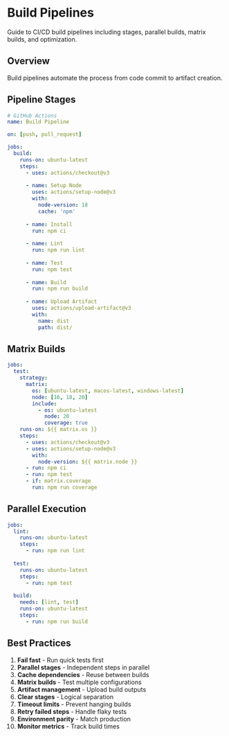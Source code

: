 # Build Pipelines

Guide to CI/CD build pipelines including stages, parallel builds, matrix builds, and optimization.

## Overview

Build pipelines automate the process from code commit to artifact creation.

## Pipeline Stages

```yaml
# GitHub Actions
name: Build Pipeline

on: [push, pull_request]

jobs:
  build:
    runs-on: ubuntu-latest
    steps:
      - uses: actions/checkout@v3
      
      - name: Setup Node
        uses: actions/setup-node@v3
        with:
          node-version: 18
          cache: 'npm'
      
      - name: Install
        run: npm ci
      
      - name: Lint
        run: npm run lint
      
      - name: Test
        run: npm test
      
      - name: Build
        run: npm run build
      
      - name: Upload Artifact
        uses: actions/upload-artifact@v3
        with:
          name: dist
          path: dist/
```

## Matrix Builds

```yaml
jobs:
  test:
    strategy:
      matrix:
        os: [ubuntu-latest, macos-latest, windows-latest]
        node: [16, 18, 20]
        include:
          - os: ubuntu-latest
            node: 20
            coverage: true
    runs-on: ${{ matrix.os }}
    steps:
      - uses: actions/checkout@v3
      - uses: actions/setup-node@v3
        with:
          node-version: ${{ matrix.node }}
      - run: npm ci
      - run: npm test
      - if: matrix.coverage
        run: npm run coverage
```

## Parallel Execution

```yaml
jobs:
  lint:
    runs-on: ubuntu-latest
    steps:
      - run: npm run lint
  
  test:
    runs-on: ubuntu-latest
    steps:
      - run: npm test
  
  build:
    needs: [lint, test]
    runs-on: ubuntu-latest
    steps:
      - run: npm run build
```

## Best Practices

1. **Fail fast** - Run quick tests first
2. **Parallel stages** - Independent steps in parallel
3. **Cache dependencies** - Reuse between builds
4. **Matrix builds** - Test multiple configurations
5. **Artifact management** - Upload build outputs
6. **Clear stages** - Logical separation
7. **Timeout limits** - Prevent hanging builds
8. **Retry failed steps** - Handle flaky tests
9. **Environment parity** - Match production
10. **Monitor metrics** - Track build times

